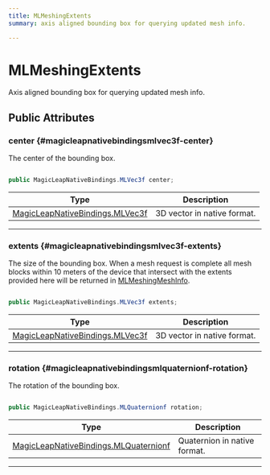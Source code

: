 ```yaml
---
title: MLMeshingExtents
summary: axis aligned bounding box for querying updated mesh info. 

---
```


# MLMeshingExtents




Axis aligned bounding box for querying updated mesh info.   





## Public Attributes

### center {#magicleapnativebindingsmlvec3f-center}

The center of the bounding box. 

```csharp

public MagicLeapNativeBindings.MLVec3f center;

```

| Type | Description  | 
|--|--|
| [MagicLeapNativeBindings.MLVec3f](/versioned_docs/version-22-Mar-2023/unity-api/api/UnityEngine.XR.MagicLeap.Native/MagicLeapNativeBindings/UnityEngine.XR.MagicLeap.Native.MagicLeapNativeBindings.MLVec3f.md) | 3D vector in native format.  |





-----------

### extents {#magicleapnativebindingsmlvec3f-extents}

The size of the bounding box. When a mesh request is complete all mesh blocks within 10 meters of the device that intersect with the extents provided here will be returned in [MLMeshingMeshInfo](/versioned_docs/version-22-Mar-2023/unity-api/api/UnityEngine.XR.MagicLeap/MeshingSubsystem/Extensions/MLMeshing/NativeBindings/UnityEngine.XR.MagicLeap.MeshingSubsystem.Extensions.MLMeshing.NativeBindings.MLMeshingMeshInfo.md). 

```csharp

public MagicLeapNativeBindings.MLVec3f extents;

```

| Type | Description  | 
|--|--|
| [MagicLeapNativeBindings.MLVec3f](/versioned_docs/version-22-Mar-2023/unity-api/api/UnityEngine.XR.MagicLeap.Native/MagicLeapNativeBindings/UnityEngine.XR.MagicLeap.Native.MagicLeapNativeBindings.MLVec3f.md) | 3D vector in native format.  |





-----------

### rotation {#magicleapnativebindingsmlquaternionf-rotation}

The rotation of the bounding box. 

```csharp

public MagicLeapNativeBindings.MLQuaternionf rotation;

```

| Type | Description  | 
|--|--|
| [MagicLeapNativeBindings.MLQuaternionf](/versioned_docs/version-22-Mar-2023/unity-api/api/UnityEngine.XR.MagicLeap.Native/MagicLeapNativeBindings/UnityEngine.XR.MagicLeap.Native.MagicLeapNativeBindings.MLQuaternionf.md) | Quaternion in native format.  |





-----------


